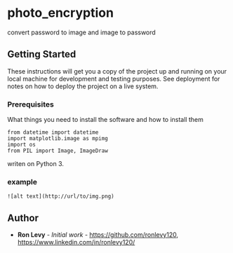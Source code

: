 # photo_encryption
convert password to image and image to password

## Getting Started

These instructions will get you a copy of the project up and running on your local machine for development and testing purposes. See deployment for notes on how to deploy the project on a live system.

### Prerequisites

What things you need to install the software and how to install them

```
from datetime import datetime
import matplotlib.image as mpimg
import os
from PIL import Image, ImageDraw 
```

writen on Python 3.

### example
```
![alt text](http://url/to/img.png)

```






## Author

* **Ron Levy** - *Initial work* - https://github.com/ronlevy120, https://www.linkedin.com/in/ronlevy120/
